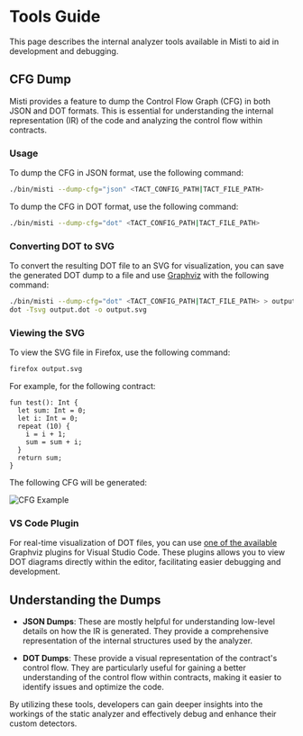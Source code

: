 # Tools Guide

This page describes the internal analyzer tools available in Misti to aid in development and debugging.

## CFG Dump

Misti provides a feature to dump the Control Flow Graph (CFG) in both JSON and DOT formats. This is essential for understanding the internal representation (IR) of the code and analyzing the control flow within contracts.

### Usage

To dump the CFG in JSON format, use the following command:

```bash
./bin/misti --dump-cfg="json" <TACT_CONFIG_PATH|TACT_FILE_PATH>
```

To dump the CFG in DOT format, use the following command:

```bash
./bin/misti --dump-cfg="dot" <TACT_CONFIG_PATH|TACT_FILE_PATH>
```

### Converting DOT to SVG

To convert the resulting DOT file to an SVG for visualization, you can save the generated DOT dump to a file and use [Graphviz](https://graphviz.org) with the following command:

```bash
./bin/misti --dump-cfg="dot" <TACT_CONFIG_PATH|TACT_FILE_PATH> > output.dot
dot -Tsvg output.dot -o output.svg
```

### Viewing the SVG

To view the SVG file in Firefox, use the following command:

```bash
firefox output.svg
```

For example, for the following contract:

```
fun test(): Int {
  let sum: Int = 0;
  let i: Int = 0;
  repeat (10) {
    i = i + 1;
    sum = sum + i;
  }
  return sum;
}
```

The following CFG will be generated:

![CFG Example](/img/cfg-example.svg)

### VS Code Plugin

For real-time visualization of DOT files, you can use [one of the available](https://marketplace.visualstudio.com/search?term=tag%3Agraphviz&target=VSCode&category=All%20categories&sortBy=Relevance) Graphviz plugins for Visual Studio Code. These plugins allows you to view DOT diagrams directly within the editor, facilitating easier debugging and development.

## Understanding the Dumps

- **JSON Dumps**: These are mostly helpful for understanding low-level details on how the IR is generated. They provide a comprehensive representation of the internal structures used by the analyzer.

- **DOT Dumps**: These provide a visual representation of the contract's control flow. They are particularly useful for gaining a better understanding of the control flow within contracts, making it easier to identify issues and optimize the code.

By utilizing these tools, developers can gain deeper insights into the workings of the static analyzer and effectively debug and enhance their custom detectors.

